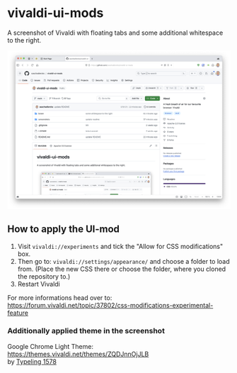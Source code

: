 # vivaldi-ui-mods

A screenshot of Vivaldi with floating tabs and some additional whitespace to the right.

![Vivaldi with a slightly modded UI](/screenshots/floating-tabs-full.png)

## How to apply the UI-mod
1. Visit `vivaldi://experiments` and tick the "Allow for CSS modifications" box.
2. Then go to: `vivaldi://settings/appearance/` and choose a folder to load from. (Place the new CSS there or choose the folder, where you cloned the repository to.)
3. Restart Vivaldi

For more informations head over to:<br/>
https://forum.vivaldi.net/topic/37802/css-modifications-experimental-feature

### Additionally applied theme in the screenshot
Google Chrome Light Theme: https://themes.vivaldi.net/themes/ZQDJnnOjJLB <br/>
by [Typeling 1578](https://themes.vivaldi.net/users/typeling1578)
